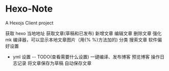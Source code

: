 # Hexo-Note
A Hexojs Client project

获取 hexo 当地地址
获取文章(草稿和已发布)
新增文章
编辑文章
删除文章
强化 mk 编译器，可以显示本地文章图片（用{% %}方法加的)
分类
搜索文章
软件偏好设置
- yml 设置
-- TODO(查看需要什么设置)
一键编译、发布博客
预览博客
操作日志记录
将文章保存为草稿
自动保存文章
